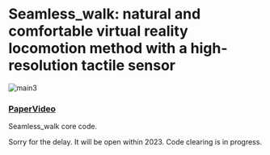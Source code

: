 # Seamless_walk: natural and comfortable virtual reality locomotion method with a high-resolution tactile sensor
![main3](https://github.com/jjyunho/Seamless_walk/assets/45073361/73426574-5d77-4edb-8113-461de69bf8c7)

### [Paper](https://link.springer.com/article/10.1007/s10055-023-00750-x)[Video](https://www.youtube.com/watch?v=Gw79EJMgU-4)

Seamless_walk core code.

Sorry for the delay.
It will be open within 2023. 
Code clearing is in progress.
